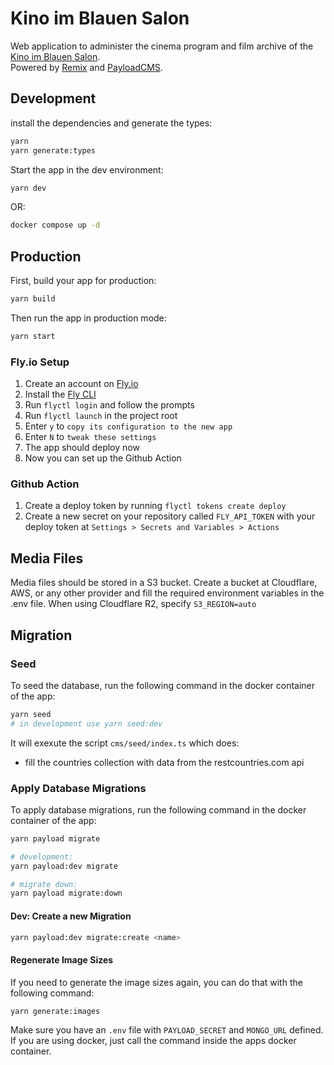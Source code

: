 # Kino im Blauen Salon

Web application to administer the cinema program and film archive of the [Kino im Blauen
Salon](https://kinoimblauensalon.de/).  
Powered by [Remix](https://remix.run) and [PayloadCMS](https://payloadcms.com).

## Development

install the dependencies and generate the types:

```sh
yarn
yarn generate:types
```

Start the app in the dev environment:

```sh
yarn dev
```

OR:

```sh
docker compose up -d
```

## Production

First, build your app for production:

```sh
yarn build
```

Then run the app in production mode:

```sh
yarn start
```

### Fly.io Setup

1. Create an account on [Fly.io](https://fly.io)
1. Install the [Fly CLI](https://fly.io/docs/getting-started/installing-flyctl/)
1. Run `flyctl login` and follow the prompts
1. Run `flyctl launch` in the project root
1. Enter `y` to `copy its configuration to the new app`
1. Enter `N` to `tweak these settings`
1. The app should deploy now
1. Now you can set up the Github Action

### Github Action

1. Create a deploy token by running `flyctl tokens create deploy`
1. Create a new secret on your repository called `FLY_API_TOKEN` with your deploy token at `Settings > Secrets and Variables > Actions`

## Media Files

Media files should be stored in a S3 bucket. Create a bucket at Cloudflare, AWS, or any other provider and fill the required environment variables in the .env file. When using Cloudflare R2, specify `S3_REGION=auto`

## Migration

### Seed

To seed the database, run the following command in the docker container of the app:

```sh
yarn seed
# in development use yarn seed:dev
```

It will exexute the script `cms/seed/index.ts` which does:

- fill the countries collection with data from the restcountries.com api

### Apply Database Migrations

To apply database migrations, run the following command in the docker container of the app:

```sh
yarn payload migrate

# development:
yarn payload:dev migrate

# migrate down:
yarn payload migrate:down
```

#### Dev: Create a new Migration

```sh
yarn payload:dev migrate:create <name>
```

#### Regenerate Image Sizes

If you need to generate the image sizes again, you can do that with the following command:

```sh
yarn generate:images
```

Make sure you have an `.env` file with `PAYLOAD_SECRET` and `MONGO_URL` defined.  
If you are using docker, just call the command inside the apps docker container.
